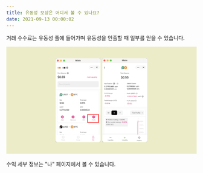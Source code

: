 ```yaml
---
title: 유동성 보상은 어디서 볼 수 있나요?
date: 2021-09-13 00:00:02
---
```



거래 수수료는 유동성 풀에 들어가며 유동성을 인출할 때 일부를 얻을 수 있습니다.

![](../assets/profit.png)

수익 세부 정보는 "나" 페이지에서 볼 수 있습니다.